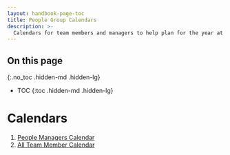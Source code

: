 ```yaml
---
layout: handbook-page-toc
title: People Group Calendars
description: >-
  Calendars for team members and managers to help plan for the year at GitLab.
---
```


## On this page
{:.no_toc .hidden-md .hidden-lg}

- TOC
{:toc .hidden-md .hidden-lg}

# Calendars

1. [People Managers Calendar](https://about.gitlab.com/handbook/people-group/calendars/manager-calendar/)
1. [All Team Member Calendar](https://about.gitlab.com/handbook/people-group/calendars/team-member-calendar/)
